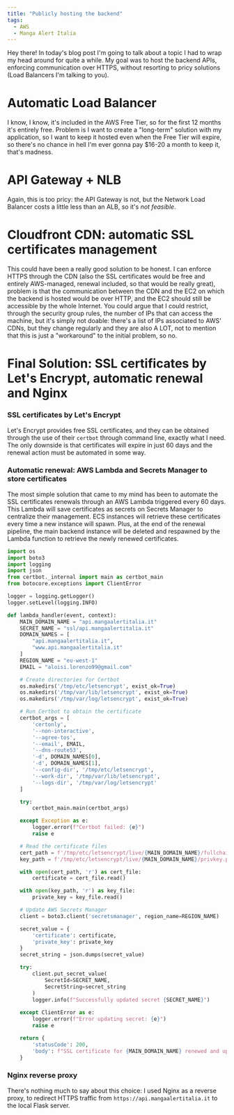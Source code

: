 ```yaml
---
title: "Publicly hosting the backend"
tags:
  - AWS
  - Manga Alert Italia
---
```


Hey there! In today's blog post I'm going to talk about a topic I had to wrap my head around for quite a while. My goal was to host the backend APIs, enforcing communication over HTTPS, without resorting to pricy solutions (Load Balancers I'm talking to you).

# Automatic Load Balancer
I know, I know, it's included in the AWS Free Tier, so for the first 12 months it's entirely free. Problem is I want to create a "long-term" solution with my application, so I want to keep it hosted even when the Free Tier will expire, so there's no chance in hell I'm ever gonna pay $16-20 a month to keep it, that's madness.

# API Gateway + NLB
Again, this is too pricy: the API Gateway is not, but the Network Load Balancer costs a little less than an ALB, so it's *not feasible*. 

# Cloudfront CDN: automatic SSL certificates management
This could have been a really good solution to be honest. I can enforce HTTPS through the CDN (also the SSL certificates would be free and entirely AWS-managed, renewal included, so that would be really great), problem is that the communication between the CDN and the EC2 on which the backend is hosted would be over HTTP, and the EC2 should still be accessible by the whole Internet. You could argue that I could restrict, through the security group rules, the number of IPs that can access the machine, but it's simply not doable: there's a list of IPs associated to AWS' CDNs, but they change regularly and they are also A LOT, not to mention that this is just a "workaround" to the initial problem, so no. 

# Final Solution: SSL certificates by Let's Encrypt, automatic renewal and Nginx

### SSL certificates by Let's Encrypt
Let's Encrypt provides free SSL certificates, and they can be obtained through the use of their ```certbot``` through command line, exactly what I need. The only downside is that certificates will expire in just 60 days and the renewal action must be automated in some way.

### Automatic renewal: AWS Lambda and Secrets Manager to store certificates
The most simple solution that came to my mind has been to automate the SSL certificates renewals through an AWS Lambda triggered every 60 days. This Lambda will save certificates as secrets on Secrets Manager to centralize their management. ECS instances will retrieve these certificates every time a new instance will spawn. Plus, at the end of the renewal pipeline, the main backend instance will be deleted and respawned by the Lambda function to retrieve the newly renewed certificates. 

```python
import os
import boto3
import logging
import json 
from certbot._internal import main as certbot_main
from botocore.exceptions import ClientError

logger = logging.getLogger()
logger.setLevel(logging.INFO)

def lambda_handler(event, context):
    MAIN_DOMAIN_NAME = "api.mangaalertitalia.it"
    SECRET_NAME = "ssl/api.mangaalertitalia.it"
    DOMAIN_NAMES = [
        "api.mangaalertitalia.it",
        "www.api.mangaalertitalia.it"
    ]
    REGION_NAME = "eu-west-1"
    EMAIL = "aloisi.lorenzo99@gmail.com"

    # Create directories for Certbot
    os.makedirs('/tmp/etc/letsencrypt', exist_ok=True)
    os.makedirs('/tmp/var/lib/letsencrypt', exist_ok=True)
    os.makedirs('/tmp/var/log/letsencrypt', exist_ok=True)

    # Run Certbot to obtain the certificate
    certbot_args = [
        'certonly',
        '--non-interactive',
        '--agree-tos',
        '--email', EMAIL,
        '--dns-route53',
        '-d', DOMAIN_NAMES[0],
        '-d', DOMAIN_NAMES[1],
        '--config-dir', '/tmp/etc/letsencrypt',
        '--work-dir', '/tmp/var/lib/letsencrypt',
        '--logs-dir', '/tmp/var/log/letsencrypt'
    ]

    try:
        certbot_main.main(certbot_args)

    except Exception as e:
        logger.error(f"Certbot failed: {e}")
        raise e

    # Read the certificate files
    cert_path = f'/tmp/etc/letsencrypt/live/{MAIN_DOMAIN_NAME}/fullchain.pem'
    key_path = f'/tmp/etc/letsencrypt/live/{MAIN_DOMAIN_NAME}/privkey.pem'

    with open(cert_path, 'r') as cert_file:
        certificate = cert_file.read()

    with open(key_path, 'r') as key_file:
        private_key = key_file.read()

    # Update AWS Secrets Manager
    client = boto3.client('secretsmanager', region_name=REGION_NAME)

    secret_value = {
        'certificate': certificate,
        'private_key': private_key
    }
    secret_string = json.dumps(secret_value)

    try:
        client.put_secret_value(
            SecretId=SECRET_NAME,
            SecretString=secret_string
        )
        logger.info(f"Successfully updated secret {SECRET_NAME}")
        
    except ClientError as e:
        logger.error(f"Error updating secret: {e}")
        raise e

    return {
        'statusCode': 200,
        'body': f"SSL certificate for {MAIN_DOMAIN_NAME} renewed and updated in Secrets Manager."
    }
```

### Nginx reverse proxy
There's nothing much to say about this choice: I used Nginx as a reverse proxy, to redirect HTTPS traffic from ```https://api.mangaalertitalia.it``` to the local Flask server. 

